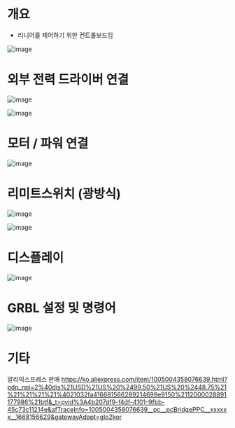 

# 개요
* 리니어를 제어하기 위한 컨트롤보드임

![image](https://user-images.githubusercontent.com/29625147/201321536-5606c634-fb44-42c3-a252-36921552f8f5.png)

# 외부 전력 드라이버 연결

![image](https://user-images.githubusercontent.com/29625147/201323749-3598a60d-cb87-4d94-ae1b-44aad3817753.png)

![image](https://user-images.githubusercontent.com/29625147/201324037-2cd8bd65-1008-4fc1-877f-5f13cc32108e.png)

# 모터 / 파워 연결

![image](https://user-images.githubusercontent.com/29625147/201325135-04eb8312-9979-4858-a65e-3bc5d6f2d264.png)

# 리미트스위치 (광방식)

![image](https://user-images.githubusercontent.com/29625147/201325714-50bff3e4-0a96-4a48-b007-9078f142be03.png)

![image](https://user-images.githubusercontent.com/29625147/201326800-6f9fa15f-d5a4-4c12-8662-199242009f71.png)

# 디스플레이

![image](https://user-images.githubusercontent.com/29625147/201327335-2a0d9dc1-460d-4405-abeb-86f40db82ccf.png)

# GRBL 설정 및 명령어

![image](https://user-images.githubusercontent.com/29625147/201328051-f8b520b6-5fb3-4468-ba4f-e45c250e1906.png)

# 기타
알리익스프레스 판매
https://ko.aliexpress.com/item/1005004358076639.html?pdp_npi=2%40dis%21USD%21US%20%2499.50%21US%20%2448.75%21%21%21%21%21%4021032fa416681566289214699e9150%2112000028891177986%21btf&_t=pvid%3A4b207df9-f4df-4101-9fbb-45c73c11214e&afTraceInfo=1005004358076639__pc__pcBridgePPC__xxxxxx__1668156629&gatewayAdapt=glo2kor
